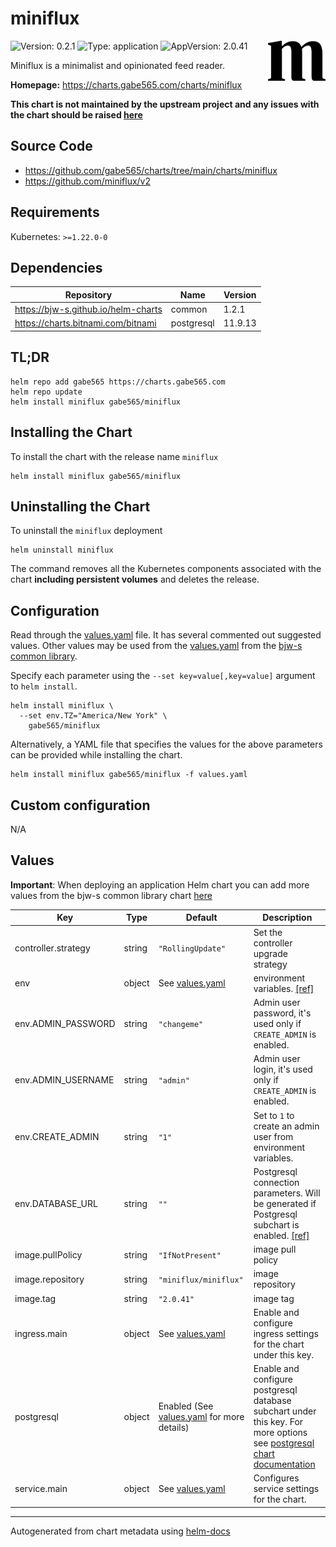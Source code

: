# miniflux

<img src="https://raw.githubusercontent.com/miniflux/logo/40cb83cc5b190212ad29fb4d5db6b52b335e4dc2/icon.svg" align="right" width="92" alt="miniflux logo" style="padding-left: 20px">

![Version: 0.2.1](https://img.shields.io/badge/Version-0.2.1-informational?style=flat)
![Type: application](https://img.shields.io/badge/Type-application-informational?style=flat)
![AppVersion: 2.0.41](https://img.shields.io/badge/AppVersion-2.0.41-informational?style=flat)

Miniflux is a minimalist and opinionated feed reader.

**Homepage:** <https://charts.gabe565.com/charts/miniflux>

**This chart is not maintained by the upstream project and any issues with the chart should be raised [here](https://github.com/gabe565/charts/issues/new)**

## Source Code

* <https://github.com/gabe565/charts/tree/main/charts/miniflux>
* <https://github.com/miniflux/v2>

## Requirements

Kubernetes: `>=1.22.0-0`

## Dependencies

| Repository | Name | Version |
|------------|------|---------|
| <https://bjw-s.github.io/helm-charts> | common | 1.2.1 |
| <https://charts.bitnami.com/bitnami> | postgresql | 11.9.13 |

## TL;DR

```console
helm repo add gabe565 https://charts.gabe565.com
helm repo update
helm install miniflux gabe565/miniflux
```

## Installing the Chart

To install the chart with the release name `miniflux`

```console
helm install miniflux gabe565/miniflux
```

## Uninstalling the Chart

To uninstall the `miniflux` deployment

```console
helm uninstall miniflux
```

The command removes all the Kubernetes components associated with the chart **including persistent volumes** and deletes the release.

## Configuration

Read through the [values.yaml](./values.yaml) file. It has several commented out suggested values.
Other values may be used from the [values.yaml](https://github.com/bjw-s/helm-charts/tree/main/charts/library/common/values.yaml) from the [bjw-s common library](https://github.com/bjw-s/helm-charts/tree/main/charts/library/common).

Specify each parameter using the `--set key=value[,key=value]` argument to `helm install`.

```console
helm install miniflux \
  --set env.TZ="America/New York" \
    gabe565/miniflux
```

Alternatively, a YAML file that specifies the values for the above parameters can be provided while installing the chart.

```console
helm install miniflux gabe565/miniflux -f values.yaml
```

## Custom configuration

N/A

## Values

**Important**: When deploying an application Helm chart you can add more values from the bjw-s common library chart [here](https://github.com/bjw-s/helm-charts/tree/main/charts/library/common)

| Key | Type | Default | Description |
|-----|------|---------|-------------|
| controller.strategy | string | `"RollingUpdate"` | Set the controller upgrade strategy |
| env | object | See [values.yaml](./values.yaml) | environment variables. [[ref]](https://miniflux.app/docs/configuration.html) |
| env.ADMIN_PASSWORD | string | `"changeme"` | Admin user password, it's used only if `CREATE_ADMIN` is enabled. |
| env.ADMIN_USERNAME | string | `"admin"` | Admin user login, it's used only if `CREATE_ADMIN` is enabled. |
| env.CREATE_ADMIN | string | `"1"` | Set to `1` to create an admin user from environment variables. |
| env.DATABASE_URL | string | `""` | Postgresql connection parameters. Will be generated if Postgresql subchart is enabled. [[ref]](https://miniflux.app/docs/configuration.html#database-url) |
| image.pullPolicy | string | `"IfNotPresent"` | image pull policy |
| image.repository | string | `"miniflux/miniflux"` | image repository |
| image.tag | string | `"2.0.41"` | image tag |
| ingress.main | object | See [values.yaml](./values.yaml) | Enable and configure ingress settings for the chart under this key. |
| postgresql | object | Enabled (See [values.yaml](./values.yaml) for more details) | Enable and configure postgresql database subchart under this key.    For more options see [postgresql chart documentation](https://github.com/bitnami/charts/tree/master/bitnami/postgresql) |
| service.main | object | See [values.yaml](./values.yaml) | Configures service settings for the chart. |

---
Autogenerated from chart metadata using [helm-docs](https://github.com/norwoodj/helm-docs)
